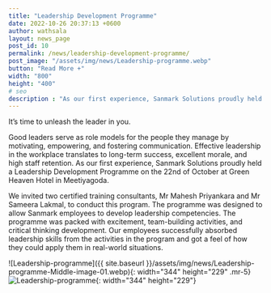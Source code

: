 ```yaml
---
title: "Leadership Development Programme"
date: 2022-10-26 20:37:13 +0600
author: wathsala
layout: news_page 
post_id: 10
permalink: /news/leadership-development-programme/
post_image: "/assets/img/news/Leadership-programme.webp"
button: "Read More +"
width: "800"
height: "400"
# seo
description : "As our first experience, Sanmark Solutions proudly held a Leadership Development Programme on the 22nd of October."
---
```


It’s time to unleash the leader in you.

Good leaders serve as role models for the people they manage by motivating, empowering, and fostering communication. Effective leadership in the workplace translates to long-term success, excellent morale, and high staff retention. As our first experience, Sanmark Solutions proudly held a Leadership Development Programme on the 22nd of October at Green Heaven Hotel in Meetiyagoda.

We invited two certified training consultants, Mr Mahesh Priyankara and Mr Sameera Lakmal, to conduct this program. The programme was designed to allow Sanmark employees to develop leadership competencies. The programme was packed with excitement, team-building activities, and critical thinking development. Our employees successfully absorbed leadership skills from the activities in the program and got a feel of how they could apply them in real-world situations.

![Leadership-programme]({{ site.baseurl }}/assets/img/news/Leadership-programme-Middle-image-01.webp){: width="344" height="229" .mr-5}
![Leadership-programme]({{site.baseurl}}/assets/img/news/Leadership-programme-Middle-image-02.webp){: width="344" height="229"}